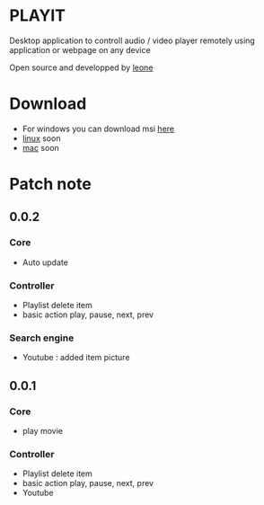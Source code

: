 [logo]: https://raw.githubusercontent.com/leon3s/playIT/master/app/public/img/icon.png "Logo Title Text 2"
# PLAYIT 
Desktop application to controll audio / video player remotely using application or webpage on any device

Open source and developped by [leone](http://leone-dev.com/)

# Download
* For windows you can download msi [here](http://leone-dev.com/playit)
* [linux](http://leone-dev.com/playit) soon
* [mac](http://leone-dev.com/playit) soon

# Patch note
## 0.0.2
### Core
* Auto update
### Controller
* Playlist delete item
* basic action play, pause, next, prev
### Search engine
* Youtube : added item picture
## 0.0.1
### Core
* play movie
### Controller
* Playlist delete item
* basic action play, pause, next, prev
* Youtube